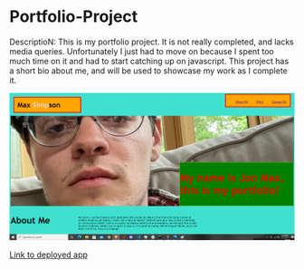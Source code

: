 # Portfolio-Project

DescriptioN: This is my portfolio project. It is not really completed, and lacks media queries. Unfortunately I just had to move on because I spent too much time on it and had to start catching up on javascript. This project has a short bio about me, and will be used to showcase my work as I complete it.

![image](./assets/images/screenshot.png)

[Link to deployed app](https://maxdamoe.github.io/Portfolio-Project/)
